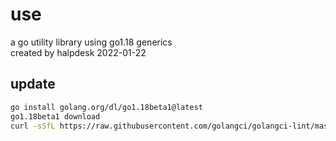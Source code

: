 # use
a go utility library using go1.18 generics  
created by halpdesk 2022-01-22 

## update
```sh
go install golang.org/dl/go1.18beta1@latest 
go1.18beta1 download
curl -sSfL https://raw.githubusercontent.com/golangci/golangci-lint/master/install.sh | sh -s -- -b $(go env GOPATH)/bin v1.43.0
```

